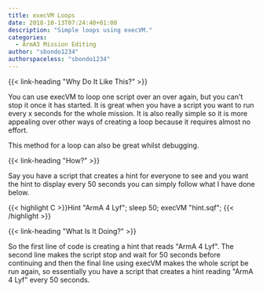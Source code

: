 ```yaml
---
title: execVM Loops
date: 2018-10-13T07:24:40+01:00
description: "Simple loops using execVM."
categories:
  - ArmA3 Mission Editing
author: "sbondo1234"
authorspaceless: "sbondo1234"
---
```


{{< link-heading "Why Do It Like This?" >}}

You can use execVM to loop one script over an over again,
but you can't stop it once it has started. It is great when you
have a script you want to run every x seconds for the whole mission.
It is also really simple so it is more appealing over other ways of
creating a loop because it requires almost no effort.

This method for a loop can also be great whilst debugging.

{{< link-heading "How?" >}}

Say you have a script that creates a hint for everyone to see and you want the hint to display every 50 seconds you can simply follow what I have done below.

{{< highlight C >}}Hint "ArmA 4 Lyf";
sleep 50;
execVM "hint.sqf";
{{< /highlight >}}

{{< link-heading "What Is It Doing?" >}}

So the first line of code is creating a hint that reads "ArmA 4 Lyf". The second line makes the script stop and wait for 50 seconds before continuing and then the final line using execVM makes the whole script be run again, so essentially you have a script that creates a hint reading "ArmA 4 Lyf" every 50 seconds.
